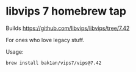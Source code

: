 # libvips 7 homebrew tap

Builds https://github.com/libvips/libvips/tree/7.42

For ones who love legacy stuff.

Usage:

```bash
brew install bak1an/vips7/vips@7.42
```

